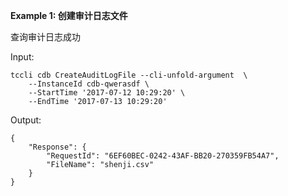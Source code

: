 **Example 1: 创建审计日志文件**

查询审计日志成功

Input: 

```
tccli cdb CreateAuditLogFile --cli-unfold-argument  \
    --InstanceId cdb-qwerasdf \
    --StartTime '2017-07-12 10:29:20' \
    --EndTime '2017-07-13 10:29:20'
```

Output: 
```
{
    "Response": {
        "RequestId": "6EF60BEC-0242-43AF-BB20-270359FB54A7",
        "FileName": "shenji.csv"
    }
}
```

